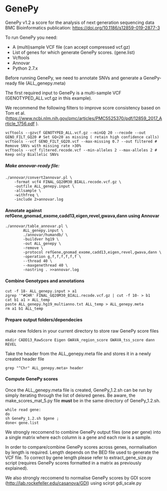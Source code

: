 # GenePy
GenePy v1.2 a score for the analysis of next generation sequencing data
BMC Bioinformatics publication: https://doi.org/10.1186/s12859-019-2877-3

To run GenePy you need:
* A (multi)sample VCF file (can accept compressed vcf.gz)
* List of genes for which generate GenePy scores. (gene.list)
* Vcftools
* Annovar
* Python 2.7.x

Before running GenePy, we need to annotate SNVs and generate a GenePy-ready file (ALL_genepy.meta)

The first required input to GenePy is a multi-sample VCF (GENOTYPED_ALL.vcf.gz in this example). 

We recommend the following filters to improve score consistency based on Tom et al. (https://www.ncbi.nlm.nih.gov/pmc/articles/PMC5525370/pdf/12859_2017_Article_1756.pdf ).
```
vcftools --gzvcf GENOTYPED_ALL.vcf.gz --minGQ 20 --recode --out GENO_FILT_GQ20 # Set GQ<20 as missing ( retain high confidence calls)
vcftools --vcf GENO_FILT_GQ20.vcf --max-missing 0.7 --out filtered # Remove SNVs with missing rate >30%
vcftools --vcf filtered.recode.vcf --min-alleles 2 --max-alleles 2 # Keep only Biallelic SNVs 
````
##### Make annovar-ready file:
```
./annovar/convert2annovar.pl \
	-format vcf4 FINAL_GQ20M30_BIALL.recode.vcf.gz \
	-outfile ALL_genepy.input \
	-allsample \
	-withfreq \
	-include 2>annovar.log
```
#### Annotate against refGene,gnomad_exome,cadd13,eigen,revel,gwava,dann using Annovar
```
./annovar/table_annovar.pl \
        ALL_genepy.input \
        ./annovar/humandb/ \
        -buildver hg19 \
        -out ALL_genepy \
        -remove \
        -protocol refGene,gnomad_exome,cadd13,eigen,revel,gwava,dann \
        -operation g,f,f,f,f,f,f \
        --thread 40 \
        --maxgenethread 40 \
        -nastring . >>annovar.log
```
#### Combine Genotypes and annotations
```
cut -f 18- ALL_genepy.input > a1
zgrep '^#CHR' FINAL_GQ20M30_BIALL.recode.vcf.gz | cut -f 10- > b1
cat b1 a1 > ALL_temp
paste ALL_genepy.hg19_multianno.txt ALL_temp > ALL_genepy.meta
rm a1 b1 ALL_temp
```
#### Prepare output folders/dependecies
make new folders in your current directory to store raw GenePy score files
```
mkdir CADD13_RawScore Eigen GWAVA_region_score GWAVA_tss_score dann REVEL
```
Take the header from the ALL_genepy.meta file and stores it in a newly created header file
```
grep "^Chr" ALL_genepy.meta> header
```

#### Compute GenePy scores
Once the ALL_genepy.meta file is created, GenePy_1.2.sh can be run by simply iterating through the list of deisred genes. Be aware, the make_scores_mat_5.py file **must** be in the same directory of GenePy_1.2.sh.

```
while read gene:
do
sh GenePy_1.2.sh $gene ;
done< gene.list

````

We strongly reccomend to combine GenePy output files (one per gene) into a single matrix where each column is a gene and each row is a sample.

In order to compare/combine GenePy scores across genes, normalisation by length is required. Length depends on the BED file used to generate the VCF file. To correct by gene length please refer to extract_gene_size.py script (requires GenePy scores formatted in a matrix as previously explained).

We also strongly reccomend to normalise GenePy scores by GDI score (http://lab.rockefeller.edu/casanova/GDI) using scirpt gdi_scale.py
